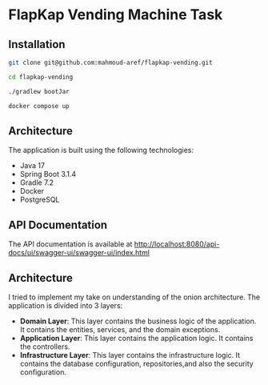 # FlapKap Vending Machine Task

## Installation

```bash
git clone git@github.com:mahmoud-aref/flapkap-vending.git

cd flapkap-vending

./gradlew bootJar

docker compose up
```

## Architecture

The application is built using the following technologies:

- Java 17
- Spring Boot 3.1.4
- Gradle 7.2
- Docker
- PostgreSQL

## API Documentation

The API documentation is available
at [http://localhost:8080/api-docs/ui/swagger-ui/swagger-ui/index.html](http://localhost:8080/api-docs/ui/swagger-ui/swagger-ui/index.html)

## Architecture

I tried to implement my take on understanding of the onion architecture. The application is divided into 3 layers:

- **Domain Layer**: This layer contains the business logic of the application. It contains the entities, services, and the
  domain exceptions.
- **Application Layer**: This layer contains the application logic. It contains the controllers.
- **Infrastructure Layer**: This layer contains the infrastructure logic. It contains the database configuration,
  repositories,and also the security configuration.

